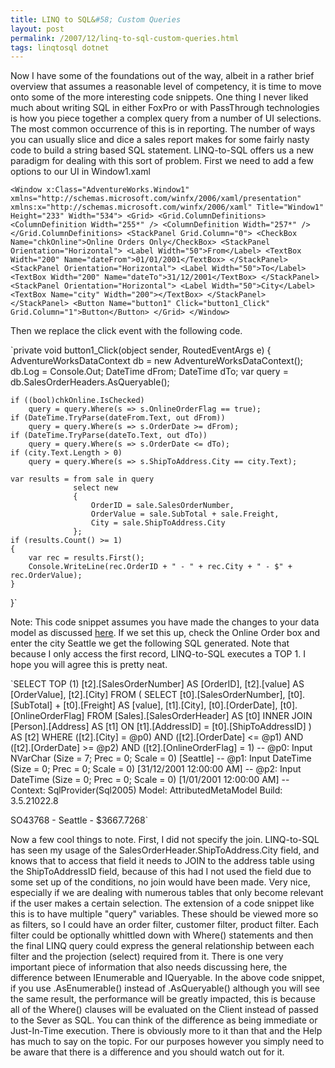 ```yaml
---
title: LINQ to SQL&#58; Custom Queries
layout: post
permalink: /2007/12/linq-to-sql-custom-queries.html
tags: linqtosql dotnet
---
```


Now I have some of the foundations out of the way, albeit in a rather brief overview that assumes a reasonable level of competency, it is time to move onto some of the more interesting code snippets.
One thing I never liked much about writing SQL in either FoxPro or with PassThrough technologies is how you piece together a complex query from a number of UI selections. The most common occurrence of this is in reporting. The number of ways you can usually slice and dice a sales report makes for some fairly nasty code to build a string based SQL statement. LINQ-to-SQL offers us a new paradigm for dealing with this sort of problem.    First we need to add a few options to our UI in Window1.xaml

`<Window x:Class="AdventureWorks.Window1"
    xmlns="http://schemas.microsoft.com/winfx/2006/xaml/presentation"
    xmlns:x="http://schemas.microsoft.com/winfx/2006/xaml"
    Title="Window1" Height="233" Width="534">
    <Grid>
        <Grid.ColumnDefinitions>
            <ColumnDefinition Width="255*" />
            <ColumnDefinition Width="257*" />
        </Grid.ColumnDefinitions>
        <StackPanel Grid.Column="0">
            <CheckBox Name="chkOnline">Online Orders Only</CheckBox>
            <StackPanel Orientation="Horizontal">
                <Label Width="50">From</Label>
                <TextBox Width="200" Name="dateFrom">01/01/2001</TextBox>
            </StackPanel>
            <StackPanel Orientation="Horizontal">
                <Label Width="50">To</Label>
                <TextBox Width="200" Name="dateTo">31/12/2001</TextBox>
            </StackPanel>
            <StackPanel Orientation="Horizontal">
                <Label Width="50">City</Label>
                <TextBox Name="city" Width="200"></TextBox>
            </StackPanel>
        </StackPanel>
        <Button Name="button1" Click="button1_Click" Grid.Column="1">Button</Button>
    </Grid>
</Window>`


Then we replace the click event with the following code.

`private void button1_Click(object sender, RoutedEventArgs e)
{
    AdventureWorksDataContext db = new AdventureWorksDataContext();
    db.Log = Console.Out;
    DateTime dFrom;
    DateTime dTo;
    var query = db.SalesOrderHeaders.AsQueryable();

    if ((bool)chkOnline.IsChecked)
        query = query.Where(s => s.OnlineOrderFlag == true);
    if (DateTime.TryParse(dateFrom.Text, out dFrom))
        query = query.Where(s => s.OrderDate >= dFrom);
    if (DateTime.TryParse(dateTo.Text, out dTo))
        query = query.Where(s => s.OrderDate <= dTo);
    if (city.Text.Length > 0)
        query = query.Where(s => s.ShipToAddress.City == city.Text);

    var results = from sale in query
                  select new
                  {
                      OrderID = sale.SalesOrderNumber,
                      OrderValue = sale.SubTotal + sale.Freight,
                      City = sale.ShipToAddress.City
                  };
    if (results.Count() >= 1)
    {
        var rec = results.First();
        Console.WriteLine(rec.OrderID + " - " + rec.City + " - $" + rec.OrderValue);
    }
}`


Note: This code snippet assumes you have made the changes to your data model as discussed [here](http://csainty.blogspot.com/2007/12/linq-to-sql-customisation.html).
If we set this up, check the Online Order box and enter the city Seattle we get the following SQL generated. Note that because I only access the first record, LINQ-to-SQL executes a TOP 1. I hope you will agree this is pretty neat.

`SELECT TOP (1) [t2].[SalesOrderNumber] AS [OrderID], [t2].[value] AS [OrderValue], [t2].[City]
FROM (
    SELECT [t0].[SalesOrderNumber], [t0].[SubTotal] + [t0].[Freight] AS [value], [t1].[City], [t0].[OrderDate], [t0].[OnlineOrderFlag]
    FROM [Sales].[SalesOrderHeader] AS [t0]
    INNER JOIN [Person].[Address] AS [t1] ON [t1].[AddressID] = [t0].[ShipToAddressID]
    ) AS [t2]
WHERE ([t2].[City] = @p0) AND ([t2].[OrderDate] <= @p1) AND ([t2].[OrderDate] >= @p2) AND ([t2].[OnlineOrderFlag] = 1)
-- @p0: Input NVarChar (Size = 7; Prec = 0; Scale = 0) [Seattle]
-- @p1: Input DateTime (Size = 0; Prec = 0; Scale = 0) [31/12/2001 12:00:00 AM]
-- @p2: Input DateTime (Size = 0; Prec = 0; Scale = 0) [1/01/2001 12:00:00 AM]
-- Context: SqlProvider(Sql2005) Model: AttributedMetaModel Build: 3.5.21022.8

SO43768 - Seattle - $3667.7268`


Now a few cool things to note. First, I did not specify the join. LINQ-to-SQL has seen my usage of the SalesOrderHeader.ShipToAddress.City field, and knows that to access that field it needs to JOIN to the address table using the ShipToAddressID field, because of this had I not used the field due to some set up of the conditions, no join would have been made. Very nice, especially if we are dealing with numerous tables that only become relevant if the user makes a certain selection.
The extension of a code snippet like this is to have multiple "query" variables. These should be viewed more so as filters, so I could have an order filter, customer filter, product filter. Each filter could be optionally whittled down with Where() statements and then the final LINQ query could express the general relationship between each filter and the projection (select) required from it.
There is one very important piece of information that also needs discussing here, the difference between IEnumerable and IQueryable. In the above code snippet, if you use .AsEnumerable() instead of .AsQueryable() although you will see the same result, the performance will be greatly impacted, this is because all of the Where() clauses will be evaluated on the Client instead of passed to the Sever as SQL. You can think of the difference as being immediate or Just-In-Time execution. There is obviously more to it than that and the Help has much to say on the topic. For our purposes however you simply need to be aware that there is a difference and you should watch out for it.